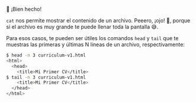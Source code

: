 :clap: ¡Bien hecho! 

`cat` nos permite mostrar el contenido de un archivo. Peeero, ¡ojo! :eyes:, porque si el archivo es muy grande te puede llenar toda la pantalla :sweat_smile:.

Para esos casos, te pueden ser útiles los comandos `head` y `tail` que te muestras las primeras y últimas N lineas de un archivo, respectivamente: 

```bash
$ head -n 3 curriculum-v1.html
<html>
  <head>  
    <title>Mi Primer CV</title>
$ tail -n 3 curriculum-v1.html
    <title>Mi Primer CV</title>
  </head>
</html>
```

